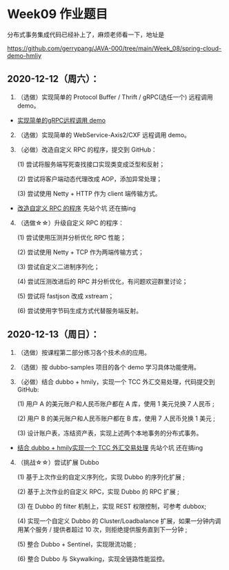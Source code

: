 # Week09 作业题目


分布式事务集成代码已经补上了，麻烦老师看一下，地址是

https://github.com/gerrypang/JAVA-000/tree/main/Week_08/spring-cloud-demo-hmliy



## 2020-12-12（周六）：

1. （选做）实现简单的 Protocol Buffer / Thrift / gRPC(选任一个) 远程调用 demo。
- [实现简单的gRPC远程调用 demo](/Week_09/grpc-demo/README.md)

2. （选做）实现简单的 WebService-Axis2/CXF 远程调用 demo。

3. （必做）改造自定义 RPC 的程序，提交到 GitHub：

    (1) 尝试将服务端写死查找接口实现类变成泛型和反射；

    (2) 尝试将客户端动态代理改成 AOP，添加异常处理；

    (3) 尝试使用 Netty + HTTP 作为 client 端传输方式。


- [改造自定义 RPC 的程序](/Week_09/rpcfx)   先站个坑 还在搞ing


4. （选做☆☆）升级自定义 RPC 的程序：

    (1) 尝试使用压测并分析优化 RPC 性能；

    (2) 尝试使用 Netty + TCP 作为两端传输方式；

    (3) 尝试自定义二进制序列化；

    (4) 尝试压测改进后的 RPC 并分析优化，有问题欢迎群里讨论；

    (5) 尝试将 fastjson 改成 xstream；

    (6) 尝试使用字节码生成方式代替服务端反射。


## 2020-12-13（周日）：

1. （选做）按课程第二部分练习各个技术点的应用。

2. （选做）按 dubbo-samples 项目的各个 demo 学习具体功能使用。

3. （必做）结合 dubbo + hmily，实现一个 TCC 外汇交易处理，代码提交到 GitHub:

    (1) 用户 A 的美元账户和人民币账户都在 A 库，使用 1 美元兑换 7 人民币 ;

    (2) 用户 B 的美元账户和人民币账户都在 B 库，使用 7 人民币兑换 1 美元 ;

    (3) 设计账户表，冻结资产表，实现上述两个本地事务的分布式事务。

- [结合 dubbo + hmily实现一个 TCC 外汇交易处理](/Week_09/springboot-dubbo-demo)  先站个坑 还在搞ing

4. （挑战☆☆）尝试扩展 Dubbo

    (1) 基于上次作业的自定义序列化，实现 Dubbo 的序列化扩展 ;

    (2) 基于上次作业的自定义 RPC，实现 Dubbo 的 RPC 扩展 ;

    (3) 在 Dubbo 的 filter 机制上，实现 REST 权限控制，可参考 dubbox;

    (4) 实现一个自定义 Dubbo 的 Cluster/Loadbalance 扩展，如果一分钟内调用某个服务 / 提供者超过 10 次，则拒绝提供服务直到下一分钟 ;

    (5) 整合 Dubbo + Sentinel，实现限流功能 ;

    (6) 整合 Dubbo 与 Skywalking，实现全链路性能监控。

